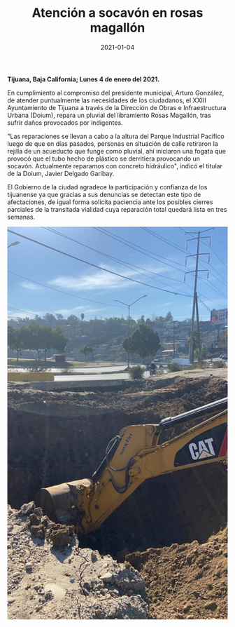 ﻿---
layout: blog
title: "Atención a socavón en rosas magallón"
date: 2021-01-04
categories: tijuana
permalink: /:categories/:title:output_ext
image: /img/cnr/2021-01-04-atencion-a-socavon-en-rosas-magallon.jpeg
alt: "Atención a socavón en rosas magallón"
autor:
---


**Tijuana, Baja California; Lunes 4 de enero del 2021.** 


 En cumplimiento al compromiso del presidente municipal, Arturo González, de atender puntualmente las necesidades de los ciudadanos, el XXIII Ayuntamiento de Tijuana a través de la Dirección de Obras e Infraestructura Urbana (Doium), repara un pluvial del libramiento Rosas Magallón, tras sufrir daños provocados por indigentes.


"Las reparaciones se llevan a cabo a la altura del Parque Industrial Pacífico luego de que en días pasados, personas en situación de calle retiraron la rejilla de un acueducto que funge como pluvial, ahí iniciaron una fogata que provocó que el tubo hecho de plástico se derritiera provocando un socavón. Actualmente reparamos con concreto hidráulico", indicó el titular de la Doium, Javier Delgado Garibay. 


El Gobierno de la ciudad agradece la participación y confianza de los tijuanense ya que gracias a sus denuncias se detectan este tipo de afectaciones, de igual forma solicita paciencia ante los posibles cierres parciales de la transitada vialidad cuya reparación total quedará lista en tres semanas.

<div id="carouselExampleSlidesOnly" class="carousel slide" data-ride="carousel">
  <div class="carousel-inner">
    <div class="carousel-item active">
       <img class="d-block w-100" src="/img/cnr/2021-01-04-atencion-a-socavon-en-rosas-magallon.jpeg" loading="lazy"  alt="Atención a socavón en rosas magallón">
    </div>
  </div>
</div>

